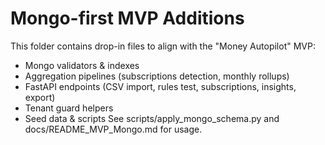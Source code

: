 # Mongo-first MVP Additions
This folder contains drop-in files to align with the "Money Autopilot" MVP:
- Mongo validators & indexes
- Aggregation pipelines (subscriptions detection, monthly rollups)
- FastAPI endpoints (CSV import, rules test, subscriptions, insights, export)
- Tenant guard helpers
- Seed data & scripts
See scripts/apply_mongo_schema.py and docs/README_MVP_Mongo.md for usage.
